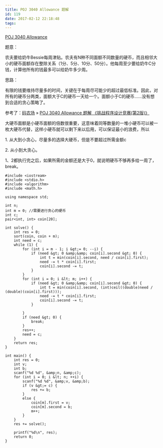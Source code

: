 ```yaml
---
title: POJ 3040 Allowance 题解
id: 119
date: 2017-02-12 22:18:48
tags:
---
```


[POJ 3040 Allowance](http://poj.org/problem?id=3040)

题意：

农夫要给奶牛Bessie每周津贴。农夫有N种不同面额不同数量的硬币，而且相邻大小的硬币面额存在整除关系（1分、5分、10分、50分）。他每周至少要给奶牛C分钱，计算他所有的钱最多可以给奶牛多少周。

思路：

有限的钱要维持尽量多的时间，关键在于每周尽可能少的超过最低标准。因此，对所有的硬币分两类，面额大于C的硬币一天给一个。面额小于C的硬币……没有想到合适的贪心策略了。

参考了：[码农场](http://www.hankcs.com/) » [POJ 3040 Allowance 题解 《挑战程序设计竞赛(第2版)》](http://www.hankcs.com/program/cpp/poj-3040-allowance.html)

大硬币面额是小硬币面额的倍数很重要，这意味着同等数量的一堆小硬币可以被一枚大硬币代替，这样小硬币就可以剩下来以后用，可以保证最小的浪费，所以

1\. 从大到小贪心，尽量多的选择大硬币，但是不要超过所需金额c

2\. 从小到大贪心。

1、2都执行完之后，如果所需的金额还是大于0，就说明硬币不够再多给一周了，break。
```
#include <iostream>
#include <stdio.h>
#include <algorithm>
#include <math.h>

using namespace std;

int n;
int m = 0; //需要进行贪心的硬币 
int c;
pair<int, int> coin[20];

int solve() {
    int res = 0;
    sort(coin, coin + m);
    int need = c;
    while (1) {
        for (int i = m - 1; i &gt;= 0; --i) {   
            if (need &gt; 0 &amp;&amp; coin[i].second &gt; 0) {
                int t = min(coin[i].second, need / coin[i].first);
                need -= t * coin[i].first;
                coin[i].second -= t;  
            }   
        } 
        for (int i = 0; i &lt; m; i++) {
            if (need &gt; 0 &amp;&amp; coin[i].second &gt; 0) {
                int t = min(coin[i].second, (int)ceil((double)need / (double)(coin[i].first)));
                need -= t * coin[i].first;
                coin[i].second -= t;     
            }

        }
        if (need &gt; 0) {
            break;
        }
        res++;
        need = c;  
    }
    return res;
}

int main() {
    int res = 0;
    int v;
    int b;
    scanf("%d %d", &amp;n, &amp;c);
    for (int i = 0; i &lt; n; ++i) {
        scanf("%d %d", &amp;v, &amp;b);
        if (v &gt;= c) {
            res += b;
        }
        else {
            coin[m].first = v;
            coin[m].second = b;
            m++;
        }
    }
    res += solve();

    printf("%d\n", res); 
    return 0;
}
```

&nbsp;